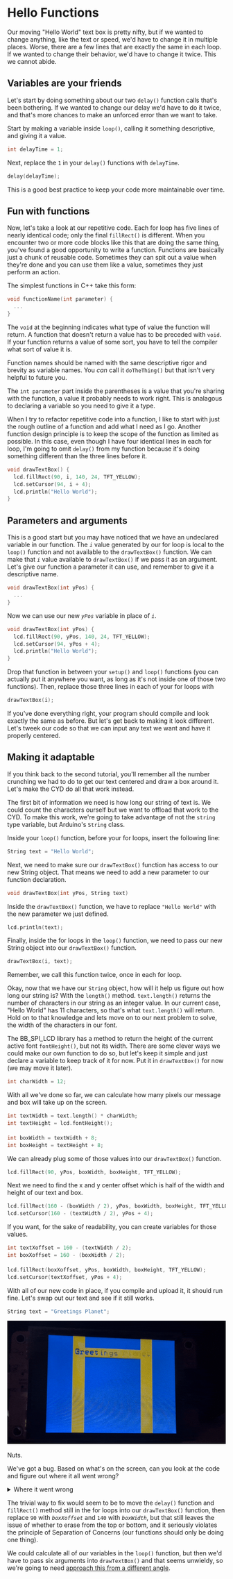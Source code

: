 # Hello Functions

Our moving "Hello World" text box is pretty nifty, but if we wanted to change anything, like the text or speed, we'd have to change it in multiple places. Worse, there are a few lines that are exactly the same in each loop. If we wanted to change their behavior, we'd have to change it twice. This we cannot abide. 

## Variables are your friends

Let's start by doing something about our two `delay()` function calls that's been bothering. If we wanted to change our delay we'd have to do it twice, and that's more chances to make an unforced error than we want to take. 

Start by making a variable inside `loop()`, calling it something descriptive, and giving it a value.

```c++
int delayTime = 1;
```

Next, replace the `1` in your `delay()` functions with `delayTime`.

```c++
delay(delayTime);
```

This is a good best practice to keep your code more maintainable over time.

## Fun with functions

Now, let's take a look at our repetitive code. Each for loop has five lines of nearly identical code; only the final `fillRect()` is different. When you encounter two or more code blocks like this that are doing the same thing, you've found a good opportunity to write a function. Functions are basically just a chunk of reusable code. Sometimes they can spit out a value when they're done and you can use them like a value, sometimes they just perform an action.

The simplest functions in C++ take this form:

```c++
void functionName(int parameter) {
  ...
}
```

The `void` at the beginning indicates what type of value the function will return. A function that doesn't return a value has to be preceded with `void`. If your function returns a value of some sort, you have to tell the compiler what sort of value it is. 

Function names should be named with the same descriptive rigor and brevity as variable names. You *can* call it `doTheThing()` but that isn't very helpful to future you. 

The `int parameter` part inside the parentheses is a value that you're sharing with the function, a value it probably needs to work right. This is analagous to declaring a variable so you need to give it a type.

When I try to refactor repetitive code into a function, I like to start with just the rough outline of a function and add what I need as I go. Another function design principle is to keep the scope of the function as limited as possible. In this case, even though I have four identical lines in each for loop, I'm going to omit `delay()` from my function because it's doing something different than the three lines before it.

```c++
void drawTextBox() {
  lcd.fillRect(90, i, 140, 24, TFT_YELLOW);
  lcd.setCursor(94, i + 4);
  lcd.println("Hello World");
}
```

## Parameters and arguments

This is a good start but you may have noticed that we have an undeclared variable in our function. The <var>`i`</var> value generated by our for loop is local to the `loop()` function and not available to the `drawTextBox()` function. We can make that <var>`i`</var> value available to `drawTextBox()` if we pass it as an argument. Let's give our function a parameter it can use, and remember to give it a descriptive name.

```c++
void drawTextBox(int yPos) {
  ...
}
```

Now we can use our new <var>`yPos`</var> variable in place of <var>`i`</var>.

```c++
void drawTextBox(int yPos) {
  lcd.fillRect(90, yPos, 140, 24, TFT_YELLOW);
  lcd.setCursor(94, yPos + 4);
  lcd.println("Hello World");
}
```

Drop that function in between your `setup()` and `loop()` functions (you can actually put it anywhere you want, as long as it's not inside one of those two functions). Then, replace those three lines in each of your for loops with 

```c++
drawTextBox(i);
```

If you've done everything right, your program should compile and look exactly the same as before. But let's get back to making it look different. Let's tweek our code so that we can input any text we want and have it properly centered.

## Making it adaptable

If you think back to the second tutorial, you'll remember all the number crunching we had to do to get our text centered and draw a box around it. Let's make the CYD do all that work instead.

The first bit of information we need is how long our string of text is. We could count the characters ourself but we want to offload that work to the CYD. To make this work, we're going to take advantage of not the `string` type variable, but Arduino's `String` class.

Inside your `loop()` function, before your for loops, insert the following line:

```c++
String text = "Hello World";
```

Next, we need to make sure our `drawTextBox()` function has access to our new String object. That means we need to add a new parameter to our function declaration.

```c++
void drawTextBox(int yPos, String text)
```

Inside the `drawTextBox()` function, we have to replace `"Hello World"` with the new parameter we just defined.

```c++
lcd.println(text);
```

Finally, inside the for loops in the `loop()` function, we need to pass our new String object into our `drawTextBox()` function. 

```c++
drawTextBox(i, text);
```

Remember, we call this function twice, once in each for loop.

Okay, now that we have our `String` object, how will it help us figure out how long our string is? With the `length()` method. `text.length()` returns the number of characters in our string as an integer value. In our current case, "Hello World" has 11 characters, so that's what `text.length()` will return. Hold on to that knowledge and lets move on to our next problem to solve, the width of the characters in our font.

The BB_SPI_LCD library has a method to return the height of the current active font `fontHeight()`, but not its width. There are some clever ways we could make our own function to do so, but let's keep it simple and just declare a variable to keep track of it for now. Put it in `drawTextBox()` for now (we may move it later).

```c++
int charWidth = 12;
```

With all we've done so far, we can calculate how many pixels our message and box will take up on the screen.

```c++
int textWidth = text.length() * charWidth;
int textHeight = lcd.fontHeight();

int boxWidth = textWidth + 8;
int boxHeight = textHeight + 8;
```

We can already plug some of those values into our `drawTextBox()` function.

```c++
lcd.fillRect(90, yPos, boxWidth, boxHeight, TFT_YELLOW);
```

Next we need to find the x and y center offset which is half of the width and height of our text and box. 

```c++
lcd.fillRect(160 - (boxWidth / 2), yPos, boxWidth, boxHeight, TFT_YELLOW);
lcd.setCursor(160 - (textWidth / 2), yPos + 4);
```

If you want, for the sake of readability, you can create variables for those values.

```c++
int textXoffset = 160 - (textWidth / 2);
int boxXoffset = 160 - (boxWidth / 2);

lcd.fillRect(boxXoffset, yPos, boxWidth, boxHeight, TFT_YELLOW);
lcd.setCursor(textXoffset, yPos + 4);
```

With all of our new code in place, if you compile and upload it, it should run fine. Let's swap out our text and see if it still works.

```c++
String text = "Greetings Planet";
```

<img src="../assets/img/05/cyd-greetings-planet-with-bug.gif" alt="CYD Greetings Planet program with a visual bug">

Nuts. 

We've got a bug. Based on what's on the screen, can you look at the code and figure out where it all went wrong?

<details>
  <summary>Where it went wrong</summary>

  ---
  The `fillRect()` methods we're using in our for loops to erase our box as it moves are still set to 140 pixels, but our string now takes up 192 pixels, which means there are 26 pixles on each side not getting erased.

  ---
</details>

The trivial way to fix would seem to be to move the `delay()` function and `fillRect()` method still in the for loops into our `drawTextBox()` function, then replace `90` with <var>`boxXoffset`</var> and `140` with <var>`boxWidth`</var>, but that still leaves the issue of whether to erase from the top or bottom, and it seriously violates the principle of Separation of Concerns (our functions should only be doing one thing).

We could calculate all of our variables in the `loop()` function, but then we'd have to pass six arguments into `drawTextBox()` and that seems unwieldy, so we're going to need [approach this from a different angle](../06-hello-class/README.md).